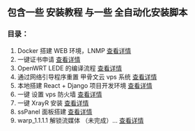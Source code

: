 ## 包含一些 安装教程 与一些 全自动化安装脚本

### 目录：

1. Docker 搭建 WEB 环境，LNMP [查看详情](https://github.com/Sam-Mey/some_project/tree/main/Docker-LNMP)
2. 一键证书申请 [查看详情](https://github.com/Sam-Mey/some_project/tree/main/EasySSL)
3. OpenWRT LEDE 的编译流程 [查看详情](https://github.com/Sam-Mey/some_project/tree/main/OpenWRT-LEDE)
4. 通过网络引导程序重置 甲骨文云 vps 系统 [查看详情](https://github.com/Sam-Mey/some_project/tree/main/OracleCloud_Resystem)
5. 本地搭建 React + Django 项目开发环境 [查看详情]()
6. 一键 设置 vps 防火墙 [查看详情](https://github.com/Sam-Mey/some_project/tree/main/WAF-Rules)
7. 一键 XrayR 安装 [查看详情](https://github.com/Sam-Mey/some_project/tree/main/XrayR)
8. ssPanel 面板搭建 [查看详情](https://github.com/Sam-Mey/some_project/tree/main/ssPanel)
9. warp_1.1.1.1 解锁流媒体 （未完成）... [查看详情](https://github.com/Sam-Mey/some_project/tree/main/warp_1.1.1.1)

